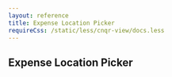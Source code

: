 ```yaml
---
layout: reference
title: Expense Location Picker
requireCss: /static/less/cnqr-view/docs.less
---
```


## Expense Location Picker ##
